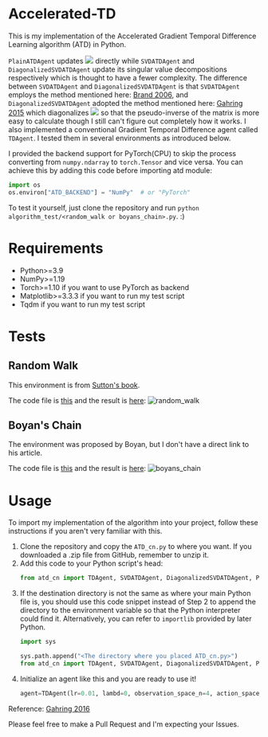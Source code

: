 # Accelerated-TD

This is my implementation of the Accelerated Gradient Temporal Difference Learning algorithm (ATD) in Python.

`PlainATDAgent` updates ![](https://latex.codecogs.com/svg.image?\mathbf{A}) directly while `SVDATDAgent` and `DiagonalizedSVDATDAgent` update its singular value decompositions respectively which is thought to have a fewer complexity. The difference between `SVDATDAgent` and `DiagonalizedSVDATDAgent` is that `SVDATDAgent` employs the method mentioned here: [Brand 2006](https://pdf.sciencedirectassets.com/271586/1-s2.0-S0024379506X04573/1-s2.0-S0024379505003812/main.pdf), and `DiagonalizedSVDATDAgent` adopted the method mentioned here: [Gahring 2015](https://arxiv.org/pdf/1511.08495) which diagonalizes ![](https://latex.codecogs.com/svg.image?\mathbf{\Sigma}) so that the pseudo-inverse of the matrix is more easy to calculate though I still can't figure out completely how it works.
I also implemented a conventional Gradient Temporal Difference agent called `TDAgent`. I tested them in several environments as introduced below.

I provided the backend support for PyTorch(CPU) to skip the process converting from `numpy.ndarray` to `torch.Tensor` and vice versa. You can achieve this by adding this code before importing atd module:
```python
import os
os.environ["ATD_BACKEND"] = "NumPy"  # or "PyTorch"
```

To test it yourself, just clone the repository and run `python algorithm_test/<random_walk or boyans_chain>.py`. :)

# Requirements

- Python>=3.9
- NumPy>=1.19
- Torch>=1.10 if you want to use PyTorch as backend
- Matplotlib>=3.3.3 if you want to run my test script
- Tqdm if you want to run my test script

# Tests

## Random Walk

This environment is from [Sutton's book](http://incompleteideas.net/book/RLbook2020.pdf).

The code file is [this](https://github.com/VEXLife/Accelerated-TD/blob/main/algorithm_test/random_walk.py) and the result is [here](https://github.com/VEXLife/Accelerated-TD/blob/main/figures/random_walk.png):
![random_walk](https://user-images.githubusercontent.com/36587232/142213323-8cbd7af5-d6f1-43e2-b19c-7a239af6d5d6.png)

## Boyan's Chain

The environment was proposed by Boyan, but I don't have a direct link to his article.

The code file is [this](https://github.com/VEXLife/Accelerated-TD/blob/main/algorithm_test/boyans_chain.py) and the result is [here](https://github.com/VEXLife/Accelerated-TD/blob/main/figures/boyans_chain.png):
![boyans_chain](https://user-images.githubusercontent.com/36587232/142213312-bf524974-1bc2-4388-b972-0b076a8084c2.png)

# Usage

To import my implementation of the algorithm into your project, follow these instructions if you aren't very familiar with this.
1. Clone the repository and copy the `ATD_cn.py` to where you want. If you downloaded a .zip file from GitHub, remember to unzip it.
2. Add this code to your Python script's head:
   ```python
   from atd_cn import TDAgent, SVDATDAgent, DiagonalizedSVDATDAgent, PlainATDAgent  # or any agent you want
   ```
3. If the destination directory is not the same as where your main Python file is, you should use this code snippet instead of Step 2 to append the directory to the environment variable so that the Python interpreter could find it. Alternatively, you can refer to `importlib` provided by later Python.
   ```python
   import sys

   sys.path.append("<The directory where you placed ATD_cn.py>")
   from atd_cn import TDAgent, SVDATDAgent, DiagonalizedSVDATDAgent, PlainATDAgent  # or any agent you want
   ```
4. Initialize an agent like this and you are ready to use it!
   ```python
   agent=TDAgent(lr=0.01, lambd=0, observation_space_n=4, action_space_n=2)
   ```

Reference: [Gahring 2016](https://arxiv.org/pdf/1611.09328.pdf)

Please feel free to make a Pull Request and I'm expecting your Issues.
